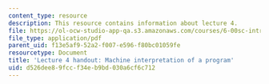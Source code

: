 ```yaml
---
content_type: resource
description: This resource contains information about lecture 4.
file: https://ol-ocw-studio-app-qa.s3.amazonaws.com/courses/6-00sc-introduction-to-computer-science-and-programming-spring-2011/d526dee89fccf34eb9bd030a6cf6c712_MIT6_00SCS11_lec04.pdf
file_type: application/pdf
parent_uid: f13e5af9-52a2-f007-e596-f80bc01059fe
resourcetype: Document
title: 'Lecture 4 handout: Machine interpretation of a program'
uid: d526dee8-9fcc-f34e-b9bd-030a6cf6c712
---
```

